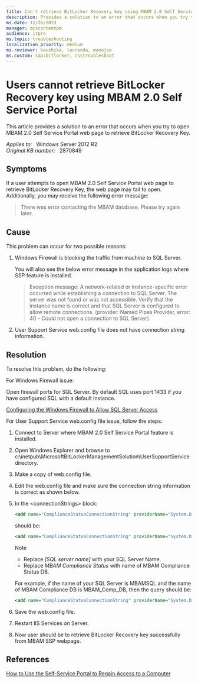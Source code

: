 ```yaml
---
title: Can't retrieve BitLocker Recovery key using MBAM 2.0 Self Service Portal
description: Provides a solution to an error that occurs when you try to open MBAM 2.0 Self Service Portal web page to retrieve BitLocker Recovery Key.
ms.date: 12/26/2023
manager: dcscontentpm
audience: itpro
ms.topic: troubleshooting
localization_priority: medium
ms.reviewer: kaushika, lacranda, manojse
ms.custom: sap:bitlocker, csstroubleshoot
---
```

# Users cannot retrieve BitLocker Recovery key using MBAM 2.0 Self Service Portal

This article provides a solution to an error that occurs when you try to open MBAM 2.0 Self Service Portal web page to retrieve BitLocker Recovery Key.

_Applies to:_ &nbsp; Windows Server 2012 R2  
_Original KB number:_ &nbsp; 2870849

## Symptoms

If a user attempts to open MBAM 2.0 Self Service Portal web page to retrieve BitLocker Recovery Key, the web page may fail to open. Additionally, you may receive the following error message:

> There was error contacting the MBAM database. Please try again later.

## Cause

This problem can occur for two possible reasons:

1. Windows Firewall is blocking the traffic from machine to SQL Server.

    You will also see the below error message in the application logs where SSP feature is installed.

    > Exception message: A network-related or instance-specific error occurred while establishing a connection to SQL Server. The server was not found or was not accessible. Verify that the instance name is correct and that SQL Server is configured to allow remote connections. (provider: Named Pipes Provider, error: 40 - Could not open a connection to SQL Server)

2. User Support Service web.config file does not have connection string information.

## Resolution

To resolve this problem, do the following:

For Windows Firewall issue:

Open firewall ports for SQL Server. By default SQL uses port 1433 if you have configured SQL with a default instance.

[Configuring the Windows Firewall to Allow SQL Server Access](/previous-versions/sql/sql-server-2008-r2/cc646023(v=sql.105))

For User Support Service web.config file issue, follow the steps:

1. Connect to Server where MBAM 2.0 Self Service Portal feature is installed.
2. Open Windows Explorer and browse to c:\\inetpub\\MicrosoftBitLockerManagementSolution\\UserSupportService directory.
3. Make a copy of web.config file.
4. Edit the web.config file and make sure the connection string information is correct as shown below.
5. In the \<connectionStrings> block:

    ```xml
    <add name="ComplianceStatusConnectionString" providerName="System.Data.SqlClient" connectionString=""/>
    ```

    should be:

    ```xml
    <add name="ComplianceStatusConnectionString" providerName="System.Data.SqlClient" connectionString=" Data Source=[SQL server name];Initial Catalog=&quot;MBAM Compliance Status&quot;;Integrated Security=SSPI;"/>
    ```

    > [!NOTE]
    >
    > - Replace *[SQL server name]* with your SQL Server Name.
    > - Replace *MBAM Compliance Status* with name of MBAM Compliance Status DB.

    For example, if the name of your SQL Server is MBAMSQL and the name of MBAM Compliance DB is MBAM_Comp_DB, then the query should be:

    ```xml
    <add name="ComplianceStatusConnectionString" providerName="System.Data.SqlClient" connectionString="*Data Source=[MBAMSQL];Initial Catalog=&quot;MBAM_ Comp_DB &quot;;Integrated Security=SSPI;*"/>
    ```

6. Save the web.config file.
7. Restart IIS Services on Server.
8. Now user should be to retrieve BitLocker Recovery key successfully from MBAM SSP webpage.

## References

[How to Use the Self-Service Portal to Regain Access to a Computer](/microsoft-desktop-optimization-pack/mbam-v2/how-to-use-the-self-service-portal-to-regain-access-to-a-computer)
